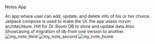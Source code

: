 Notes App 

An app where user can add, update, and delete info of his or her choice.
Jetpack compose is used to make the UI.
the app usess mvvm architechture.
Hilt for DI.
Room DB to store and update data
Also Showcasing of migration of db from one version to another.
![my_note_third](https://github.com/tito06/NotesApp/assets/13518965/efffc05f-01d4-417d-b5a6-ed9a2973fcd1)
![my_note_second](https://github.com/tito06/NotesApp/assets/13518965/0451fbdc-9d80-43b6-825c-3fe0d385b8ff)
![my_note_home](https://github.com/tito06/NotesApp/assets/13518965/917e8f57-6db7-4513-b033-894fb6cb47a4)

